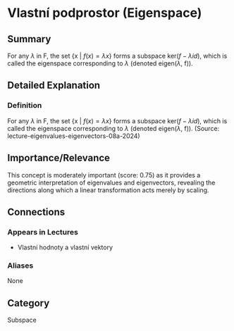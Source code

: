 # Vlastní podprostor (Eigenspace)

## Summary
For any $\lambda$ in F, the set {x | $f(x) = \lambda x$} forms a subspace ker($f - \lambda id$), which is called the eigenspace corresponding to $\lambda$ (denoted eigen($\lambda$, f)).

## Detailed Explanation
### Definition
For any $\lambda$ in F, the set {x | $f(x) = \lambda x$} forms a subspace ker($f - \lambda id$), which is called the eigenspace corresponding to $\lambda$ (denoted eigen($\lambda$, f)). (Source: lecture-eigenvalues-eigenvectors-08a-2024)

## Importance/Relevance
This concept is moderately important (score: 0.75) as it provides a geometric interpretation of eigenvalues and eigenvectors, revealing the directions along which a linear transformation acts merely by scaling.

## Connections
### Appears in Lectures
*   Vlastní hodnoty a vlastní vektory

### Aliases
None

## Category
Subspace